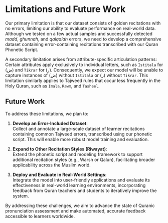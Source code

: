 # Limitations and Future Work  

Our primary limitation is that our dataset consists of golden recitations with no errors, limiting our ability to evaluate performance on real-world data. Although we tested on a few actual samples and successfully detected *madd*, *ghunnah*, and *qalqalah* errors, we need to develop a comprehensive dataset containing error-containing recitations transcribed with our Quran Phonetic Script.  

A secondary limitation arises from attribute-specific articulation patterns: Certain attributes apply exclusively to individual letters, such as `Istitala` for (ض) and `Tikrar` for (ر). Consequently, we expect our model will be unable to capture instances of (ض) without `Istitala` or (ر) without `Tikrar`. This limitation similarly applies to Tajweed rules that occur less frequently in the Holy Quran, such as `Imala`, `Rawm`, and `Tasheel`.  


## Future Work  

To address these limitations, we plan to:  

1.  **Develop an Error-Included Dataset**:  
    Collect and annotate a large-scale dataset of learner recitations containing common Tajweed errors, transcribed using our phonetic script. This will enable more robust model training and evaluation.  

2.  **Expand to Other Recitation Styles (Riwayat)**:  
    Extend the phonetic script and modeling framework to support additional recitation styles (e.g., Warsh or Qalun), facilitating broader applicability across the Muslim world.  

3.  **Deploy and Evaluate in Real-World Settings**:  
    Integrate the model into user-friendly applications and evaluate its effectiveness in real-world learning environments, incorporating feedback from Quran teachers and students to iteratively improve the system.  

By addressing these challenges, we aim to advance the state of Quranic pronunciation assessment and make automated, accurate feedback accessible to learners worldwide.
